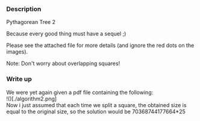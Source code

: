### Description
Pythagorean Tree 2

Because every good thing must have a sequel ;)

Please see the attached file for more details (and ignore the red dots on the images).

Note: Don't worry about overlapping squares!

### Write up
We were yet again given a pdf file containing the following:<br>
!()[./algorithm2.png]<br>
Now i just assumed that each time we split a square, the obtained size is equal to the original size, so the solution would be 70368744177664*25


